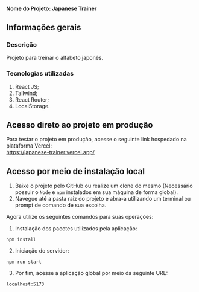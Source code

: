 #### Nome do Projeto: Japanese Trainer

## Informações gerais

### Descrição

Projeto para treinar o alfabeto japonês.

### Tecnologias utilizadas

1. React JS;
2. Tailwind;
3. React Router;
4. LocalStorage.

## Acesso direto ao projeto em produção

Para testar o projeto em produção, acesse o seguinte link hospedado na plataforma Vercel:<br>
https://japanese-trainer.vercel.app/

## Acesso por meio de instalação local

1. Baixe o projeto pelo GitHub ou realize um clone do mesmo (Necessário possuir o `Node` e `npm` instalados em sua máquina de forma global).
2. Navegue até a pasta raiz do projeto e abra-a utilizando um terminal ou prompt de comando de sua escolha.

Agora utilize os seguintes comandos para suas operações:

1. Instalação dos pacotes utilizados pela aplicação:

`npm install`

2. Iniciação do servidor:

`npm run start`

3. Por fim, acesse a aplicação global por meio da seguinte URL:

`localhost:5173`
